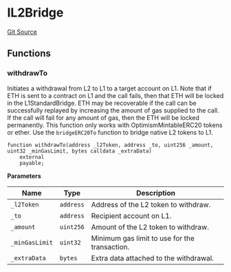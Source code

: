 # IL2Bridge

[Git Source](https://github.com/manifoldfinance/auctioneer/blob/94186b27ea5ddae3ff2f27674c7d42c6d498df0f/src/interfaces/IL2Bridge.sol)

## Functions

### withdrawTo

Initiates a withdrawal from L2 to L1 to a target account on L1. Note that if ETH
is sent to a contract on L1 and the call fails, then that ETH will be locked in
the L1StandardBridge. ETH may be recoverable if the call can be successfully
replayed by increasing the amount of gas supplied to the call. If the call will
fail for any amount of gas, then the ETH will be locked permanently. This
function only works with OptimismMintableERC20 tokens or ether. Use the
`bridgeERC20To` function to bridge native L2 tokens to L1.

```solidity
function withdrawTo(address _l2Token, address _to, uint256 _amount, uint32 _minGasLimit, bytes calldata _extraData)
    external
    payable;
```

**Parameters**

| Name           | Type      | Description                                   |
| -------------- | --------- | --------------------------------------------- |
| `_l2Token`     | `address` | Address of the L2 token to withdraw.          |
| `_to`          | `address` | Recipient account on L1.                      |
| `_amount`      | `uint256` | Amount of the L2 token to withdraw.           |
| `_minGasLimit` | `uint32`  | Minimum gas limit to use for the transaction. |
| `_extraData`   | `bytes`   | Extra data attached to the withdrawal.        |
